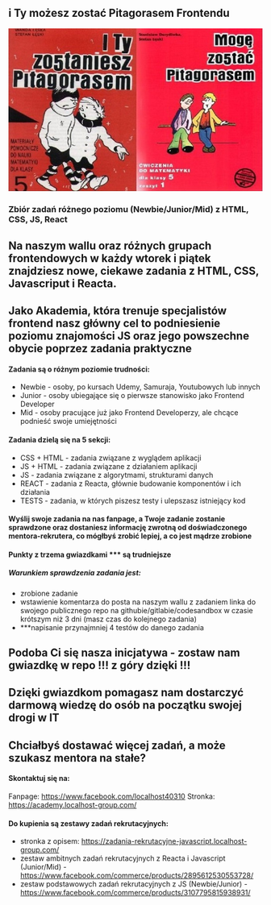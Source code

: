 ## i Ty możesz zostać Pitagorasem Frontendu
![alt "i Ty możesz zostać Pitagorasem Frontendu"](/pitagoras.jpg)
### Zbiór zadań różnego poziomu (Newbie/Junior/Mid) z HTML, CSS, JS, React 

## Na naszym wallu oraz różnych grupach frontendowych w każdy wtorek i piątek znajdziesz nowe, ciekawe zadania z HTML, CSS, Javascriput i Reacta.

## Jako Akademia, która trenuje specjalistów frontend nasz główny cel to podniesienie poziomu znajomości JS oraz jego powszechne obycie poprzez zadania praktyczne

#### Zadania są o różnym poziomie trudności:
- Newbie - osoby, po kursach Udemy, Samuraja, Youtubowych lub innych
- Junior - osoby ubiegające się o pierwsze stanowisko jako Frontend Developer
- Mid - osoby pracujące już jako Frontend Developerzy, ale chcące podnieść swoje umiejętności

#### Zadania dzielą się na 5 sekcji:
- CSS + HTML - zadania związane z wyglądem aplikacji
- JS + HTML - zadania związane z działaniem aplikacji
- JS - zadania związane z algorytmami, strukturami danych
- REACT - zadania z Reacta, głównie budowanie komponentów i ich działania
- TESTS - zadania, w których piszesz testy i ulepszasz istniejący kod

#### Wyślij swoje zadania na nas fanpage, a Twoje zadanie zostanie sprawdzone oraz dostaniesz informację zwrotną od doświadczonego mentora-rekrutera, co mógłbyś zrobić lepiej, a co jest mądrze zrobione

#### Punkty z trzema gwiazdkami *** są trudniejsze

##### Warunkiem sprawdzenia zadania jest:
- zrobione zadanie
- wstawienie komentarza do posta na naszym wallu z zadaniem linka do swojego publicznego repo na githubie/gitlabie/codesandbox w czasie krótszym niż 3 dni (masz czas do kolejnego zadania)
- ***napisanie przynajmniej 4 testów do danego zadania

## Podoba Ci się nasza inicjatywa - zostaw nam gwiazdkę w repo !!! z góry dzięki !!!
## Dzięki gwiazdkom pomagasz nam dostarczyć darmową wiedzę do osób na początku swojej drogi w IT

## Chciałbyś dostawać więcej zadań, a może szukasz mentora na stałe? 
#### Skontaktuj się na:
Fanpage: https://www.facebook.com/localhost40310
Stronka: https://academy.localhost-group.com/

#### Do kupienia są zestawy zadań rekrutacyjnych:
- stronka z opisem: https://zadania-rekrutacyjne-javascript.localhost-group.com/
- zestaw ambitnych zadań rekrutacyjnych z Reacta i Javascript (Junior/Mid) - https://www.facebook.com/commerce/products/2895612530553728/
- zestaw podstawowych zadań rekrutacyjnych z JS (Newbie/Junior) - https://www.facebook.com/commerce/products/3107795815938931/

